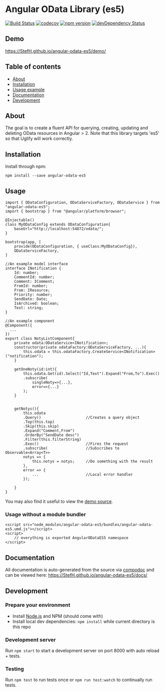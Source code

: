 # Angular OData Library (es5)
[![Build Status](https://travis-ci.org/StefH/angular-odata-es5.svg?branch=master)](https://travis-ci.org/StefH/angular-odata-es5)
[![codecov](https://codecov.io/gh/StefH/angular-odata-es5/branch/master/graph/badge.svg)](https://codecov.io/gh/StefH/angular-odata-es5)
[![npm version](https://badge.fury.io/js/angular-odata-es5.svg)](http://badge.fury.io/js/angular-odata-es5)
[![devDependency Status](https://david-dm.org/StefH/angular-odata-es5/dev-status.svg)](https://david-dm.org/StefH/angular-odata-es5?type=dev)

## Demo
https://StefH.github.io/angular-odata-es5/demo/

## Table of contents

- [About](#about)
- [Installation](#installation)
- [Usage example](#usage)
- [Documentation](#documentation)
- [Development](#development)

## About

The goal is to create a fluent API for querying, creating, updating and deleting OData resources in Angular > 2.
Note that this library targets 'es5' so that Uglify will work correctly.

## Installation

Install through npm:
```
npm install --save angular-odata-es5
```

## Usage

```
import { ODataConfiguration, ODataServiceFactory, ODataService } from "angular-odata-es5";
import { bootstrap } from "@angular/platform/browser";
    
@Injectable()
class MyODataConfig extends ODataConfiguration{
    baseUrl="http://localhost:54872/odata/";
}

bootstrap(app, [
    provide(ODataConfiguration, { useClass:MyODataConfig}),
    ODataServiceFactory,
]

//An example model interface
interface INotification {
    Id: number;
    CommentId: number;
    Comment: IComment;
    FromId: number;
    From: IResource;
    Priority: number;
    SendDate: Date;
    IsArchived: boolean;
    Text: string;
}

//An example component
@Component({
  ...
})
export class NotyListComponent{
    private odata:ODataService<INotification>;
    constructor(private odataFactory:ODataServiceFactory, ...){
        this.odata = this.odataFactory.CreateService<INotification>("notification");
    }
    
    getOneNoty(id:int){
        this.odata.Get(id).Select("Id,Text").Expand("From,To").Exec()
        .subscribe(
            singleNoty=>{...},
            error=>{...}
        );
    }
      
      
    getNotys(){
        this.odata
        .Query()                    //Creates a query object
        .Top(this.top)    
        .Skip(this.skip)
        .Expand("Comment,From")
        .OrderBy("SendDate desc")
        .Filter(this.filterString)
        .Exec()                     //Fires the request
        .subscribe(                 //Subscribes to Observable<Array<T>>
        notys => {
            this.notys = notys;     //Do something with the result
        },
        error => {
            ...                     //Local error handler
        });
    
    }
}
```

You may also find it useful to view the [demo source](https://github.com/StefH/angular-odata-es5/blob/master/demo/demo.component.ts).

### Usage without a module bundler
```
<script src="node_modules/angular-odata-es5/bundles/angular-odata-es5.umd.js"></script>
<script>
    // everything is exported AngularODataES5 namespace
</script>
```

## Documentation
All documentation is auto-generated from the source via [compodoc](https://compodoc.github.io/compodoc/) and can be viewed here:
https://StefH.github.io/angular-odata-es5/docs/

## Development

### Prepare your environment
* Install [Node.js](http://nodejs.org/) and NPM (should come with)
* Install local dev dependencies: `npm install` while current directory is this repo

### Development server
Run `npm start` to start a development server on port 8000 with auto reload + tests.

### Testing
Run `npm test` to run tests once or `npm run test:watch` to continually run tests.

